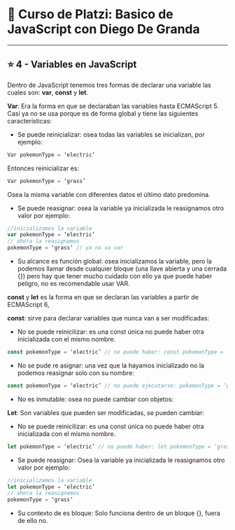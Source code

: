 # :book: Curso de Platzi: Basico de JavaScript con Diego De Granda

---

## :star: 4 - Variables en JavaScript

Dentro de JavaScript tenemos tres formas de declarar una variable las cuales son: **var**, **const** y **let**.

**Var**: Era la forma en que se declaraban las variables hasta ECMAScript 5. Casi ya no se usa porque es de forma global y tiene las siguientes características:

- Se puede reinicializar: osea todas las variables se inicializan, por ejemplo:
```JavaScript
Var pokemonType = ‘electric’
```
Entonces reinicializar es:
```JavaScript
Var pokemonType = ‘grass’
```
Osea la misma variable con diferentes datos el último dato predomina.

- Se puede reasignar: osea la variable ya inicializada le reasignamos otro valor por ejemplo: 
```JavaScript
//inicializamos la variable
var pokemonType = ‘electric’
// ahora la reasignamos
pokemonType = ‘grass’ // ya no va var
```

- Su alcance es función global: osea inicializamos la variable, pero la podemos llamar desde cualquier bloque (una llave abierta y una cerrada {}) pero hay que tener mucho cuidado con ello ya que puede haber peligro, no es recomendable usar VAR.

**const** y **let** es la forma en que se declaran las variables a partir de ECMAScript 6,

**const**: sirve para declarar variables que nunca van a ser modificadas:

- No se puede reinicilizar: es una const única no puede haber otra inicializada con el mismo nombre.
```JavaScript
const pokemonType = ‘electric’ // no puede haber: const pokemonType = ‘grass’
```

- No se pude re asignar: una vez que la hayamos inicializado no la podemos reasignar solo con su nombre: 
```JavaScript
const pokemonType = ‘electric’ // no puede ejecutarse: pokemonType = ‘grass’
```

- No es inmutable: osea no puede cambiar con objetos:

**Let**: Son variables que pueden ser modificadas, se pueden cambiar:

- No se puede reinicilizar: es una const única no puede haber otra inicializada con el mismo nombre. 
```JavaScript
let pokemonType = ‘electric’ // no puede haber: let pokemonType = ‘grass’
```

- Se puede reasignar: Osea la variable ya inicializada le reasignamos otro valor por ejemplo: 

```JavaScript
//inicializamos la variable
let pokemonType = ‘electric’
// ahora la reasignamos 
pokemonType = ‘grass’
```

- Su contexto de es bloque: Solo funciona dentro de un bloque {}, fuera de ello no.